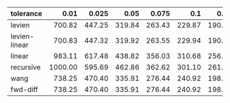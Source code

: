 | tolerance    |   0.01 |   0.025 |   0.05 |   0.075 |   0.1 |   0.15 |   0.2 |   0.25 |   0.5 |   1 |
|--------------| ------:| ------:| ------:| ------:| ------:| ------:| ------:| ------:| ------:| ------:|
|levien        | 700.82 | 447.25 | 319.84 | 263.43 | 229.87 | 190.02 | 166.52 | 150.40 | 110.76 | 82.91 |
|levien-linear | 700.83 | 447.32 | 319.92 | 263.55 | 229.94 | 190.10 | 166.59 | 150.45 | 110.75 | 82.86 |
|linear        | 983.11 | 617.48 | 438.82 | 356.03 | 310.68 | 256.78 | 222.53 | 198.64 | 144.45 | 104.49 |
|recursive     | 1000.00 | 595.69 | 462.86 | 362.62 | 301.10 | 261.10 | 235.51 | 209.35 | 142.94 | 110.72 |
|wang          | 738.25 | 470.40 | 335.91 | 276.44 | 240.92 | 198.89 | 174.13 | 157.12 | 115.40 | 86.11 |
|fwd-diff      | 738.25 | 470.40 | 335.91 | 276.44 | 240.92 | 198.89 | 174.13 | 157.12 | 115.40 | 86.11 |
